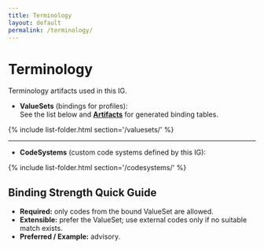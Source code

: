 ```yaml
---
title: Terminology
layout: default
permalink: /terminology/
---
```


# Terminology

Terminology artifacts used in this IG.

- **ValueSets** (bindings for profiles):  
  See the list below and **[Artifacts](artifacts.html)** for generated binding tables.

{% include list-folder.html section='/valuesets/' %}

---

- **CodeSystems** (custom code systems defined by this IG):  

{% include list-folder.html section='/codesystems/' %}

## Binding Strength Quick Guide

- **Required:** only codes from the bound ValueSet are allowed.  
- **Extensible:** prefer the ValueSet; use external codes only if no suitable match exists.  
- **Preferred / Example:** advisory.

